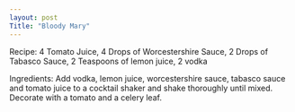 ```yaml
---
layout: post
Title: "Bloody Mary"
---
```


Recipe: 4 Tomato Juice, 4 Drops of Worcestershire Sauce, 2 Drops of Tabasco Sauce, 2 Teaspoons of lemon juice, 2 vodka

Ingredients: Add vodka, lemon juice, worcestershire sauce, tabasco sauce and tomato juice to a cocktail shaker and shake thoroughly until mixed. Decorate with a tomato and a celery leaf.
